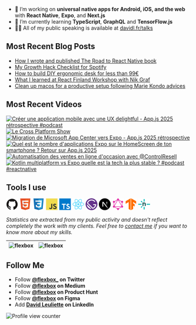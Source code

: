 - 🔭 I’m working on **universal native apps for Android, iOS, and the web** with **React Native**, **Expo**, and **Next.js**
- 🌱 I’m currently learning **TypeScript**, **GraphQL** and **TensorFlow.js**
- 👨‍💻 All of my public speaking is available at [davidl.fr/talks](https://davidl.fr/talks)

## Most Recent Blog Posts

<!-- MEDIUM:START -->
- [How I wrote and published The Road to React Native book](https://flexbox.medium.com/how-i-wrote-and-published-the-road-to-react-native-book-7ca80fa2fd88?source=rss-cc5b33b54088------2)
- [My Growth Hack Checklist for Spotify](https://flexbox.medium.com/how-i-got-more-than-4000-followers-on-spotify-ae4bcb6d6e73?source=rss-cc5b33b54088------2)
- [How to build DIY ergonomic desk for less than 99€](https://flexbox.medium.com/how-to-build-diy-ergonomic-desk-for-less-than-99-82fa51a0d98e?source=rss-cc5b33b54088------2)
- [What I learned at React Finland Workshop with Nik Graf](https://medium.com/react-finland/what-i-learned-at-react-finland-workshop-with-nik-graf-99c37dc1d8c1?source=rss-cc5b33b54088------2)
- [Clean up macos for a productive setup following Marie Kondo advices](https://blog.usejournal.com/kondo-your-mac-b2443f2ebc2f?source=rss-cc5b33b54088------2)
<!-- MEDIUM:END -->

## Most Recent Videos

<!-- BEGIN YOUTUBE-CARDS -->
[![Créer une application mobile avec une UX delightful - App.js 2025 rétrospective  #podcast](https://ytcards.demolab.com/?id=SvXnpV4oGeQ&title=Cre%CC%81er+une+application+mobile+avec+une+UX+delightful+-+App.js+2025+r%C3%A9trospective++%23podcast&lang=en&timestamp=1750413653&background_color=%230d1117&title_color=%23ffffff&stats_color=%23dedede&max_title_lines=1&width=250&border_radius=5 "Créer une application mobile avec une UX delightful - App.js 2025 rétrospective  #podcast")](https://www.youtube.com/shorts/SvXnpV4oGeQ)
[![Le Cross Platform Show](https://ytcards.demolab.com/?id=cGNybzNFj68&title=Le+Cross+Platform+Show&lang=en&timestamp=1750377978&background_color=%230d1117&title_color=%23ffffff&stats_color=%23dedede&max_title_lines=1&width=250&border_radius=5 "Le Cross Platform Show")](https://www.youtube.com/watch?v=cGNybzNFj68)
[![Migration de Microsoft App Center vers Expo - App.js 2025 rétrospective](https://ytcards.demolab.com/?id=LYnvwLNP1EM&title=Migration+de+Microsoft+App+Center+vers+Expo+-+App.js+2025+r%C3%A9trospective&lang=en&timestamp=1750327237&background_color=%230d1117&title_color=%23ffffff&stats_color=%23dedede&max_title_lines=1&width=250&border_radius=5 "Migration de Microsoft App Center vers Expo - App.js 2025 rétrospective")](https://www.youtube.com/shorts/LYnvwLNP1EM)
[![Quel est le nombre d'applications Expo sur le HomeScreen de ton smartphone ? Retour sur App.js 2025](https://ytcards.demolab.com/?id=zK3VW0ZK7io&title=Quel+est+le+nombre+d%27applications+Expo+sur+le+HomeScreen+de+ton+smartphone+%3F+Retour+sur+App.js+2025&lang=en&timestamp=1750239906&background_color=%230d1117&title_color=%23ffffff&stats_color=%23dedede&max_title_lines=1&width=250&border_radius=5 "Quel est le nombre d'applications Expo sur le HomeScreen de ton smartphone ? Retour sur App.js 2025")](https://www.youtube.com/shorts/zK3VW0ZK7io)
[![Automatisation des ventes en ligne d'occasion avec @ControlResell](https://ytcards.demolab.com/?id=1NB4AvQ8lO0&title=Automatisation+des+ventes+en+ligne+d%27occasion+avec+%40ControlResell&lang=en&timestamp=1750155301&background_color=%230d1117&title_color=%23ffffff&stats_color=%23dedede&max_title_lines=1&width=250&border_radius=5 "Automatisation des ventes en ligne d'occasion avec @ControlResell")](https://www.youtube.com/shorts/1NB4AvQ8lO0)
[![Kotlin multiplatform vs Expo quelle est la tech la plus stable ?  #podcast #reactnative](https://ytcards.demolab.com/?id=zbZq6BooOsQ&title=Kotlin+multiplatform+vs+Expo+quelle+est+la+tech+la+plus+stable+%3F++%23podcast+%23reactnative&lang=en&timestamp=1750068915&background_color=%230d1117&title_color=%23ffffff&stats_color=%23dedede&max_title_lines=1&width=250&border_radius=5 "Kotlin multiplatform vs Expo quelle est la tech la plus stable ?  #podcast #reactnative")](https://www.youtube.com/shorts/zbZq6BooOsQ)
<!-- END YOUTUBE-CARDS -->

## Tools I use

<p align="left">
  <img src="https://raw.githubusercontent.com/devicons/devicon/master/icons/github/github-original.svg" alt="git" width="32" height="32"/>
  <img src="https://raw.githubusercontent.com/devicons/devicon/master/icons/html5/html5-original.svg" alt="html5" width="32" height="32"/>
  <img src="https://raw.githubusercontent.com/devicons/devicon/master/icons/css3/css3-original.svg" alt="css3" width="32" height="32"/>

  <img src="https://raw.githubusercontent.com/devicons/devicon/master/icons/javascript/javascript-original.svg" alt="javascript" width="32" height="32"/>
  <img src="https://raw.githubusercontent.com/devicons/devicon/master/icons/typescript/typescript-original.svg" alt="typescript" width="32" height="32"/>
  <img src="https://raw.githubusercontent.com/devicons/devicon/master/icons/react/react-original.svg" alt="react" width="32" height="32"/>
  <img src="https://raw.githubusercontent.com/devicons/devicon/master/icons/gatsby/gatsby-original.svg" alt="gatsby" width="32" height="32"/>
  <img src="https://raw.githubusercontent.com/devicons/devicon/master/icons/nextjs/nextjs-original.svg" alt="nextjs" width="32" height="32"/>
  <img src="https://raw.githubusercontent.com/devicons/devicon/master/icons/graphql/graphql-plain.svg" alt="graphql" width="32" height="32"/>
  <img src="https://raw.githubusercontent.com/devicons/devicon/master/icons/tensorflow/tensorflow-original.svg" alt="tensorflow" width="32" height="32"/>
  <img src="https://raw.githubusercontent.com/devicons/devicon/master/icons/netlify/netlify-original.svg" alt="netlify" width="32" height="32"/>

</p>

<em>Statistics are extracted from my public activity and doesn't reflect completely the work with my clients.</em>
<em>Feel free to <a href="https://davidl.fr/onboading" target="_blank">contact me</a> if you want to know more about my skills.</em>

| <img src="https://github-readme-stats.vercel.app/api?username=flexbox&show_icons=true&theme=buefy" alt="flexbox" />  | <img src="https://github-readme-stats.vercel.app/api/top-langs/?username=flexbox&layout=compact&hide=html&theme=buefy" alt="flexbox" /> |
| ------------- | ------------- |

## Follow Me

- Follow **<a href="https://twitter.com/intent/follow?screen_name=flexbox_">@flexbox_</a> on Twitter**
- Follow **<a href="https://medium.com/@flexbox">@flexbox</a> on Medium**
- Follow **<a href="https://www.producthunt.com/@flexbox">@flexbox</a> on Product Hunt**
- Follow **<a href="https://www.figma.com/@flexbox">@flexbox</a> on Figma**
- Add **<a href="https://www.linkedin.com/in/david-leuliette">David Leuliette</a> on LinkedIn**

![Profile view counter](https://komarev.com/ghpvc/?username=flexbox)
